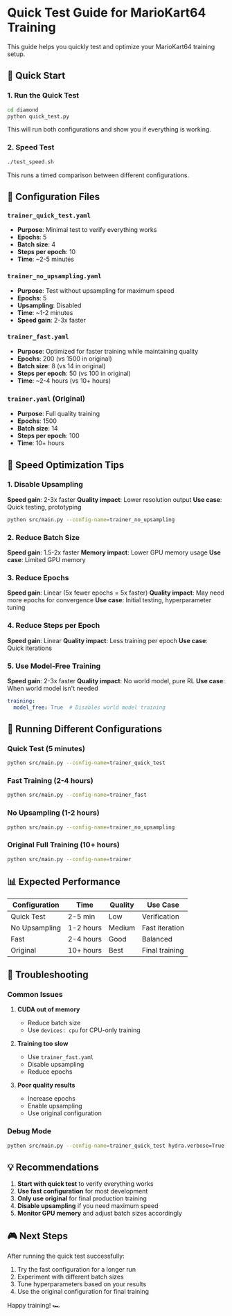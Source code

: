 # Quick Test Guide for MarioKart64 Training

This guide helps you quickly test and optimize your MarioKart64 training setup.

## 🚀 Quick Start

### 1. Run the Quick Test
```bash
cd diamond
python quick_test.py
```

This will run both configurations and show you if everything is working.

### 2. Speed Test
```bash
./test_speed.sh
```

This runs a timed comparison between different configurations.

## 📁 Configuration Files

### `trainer_quick_test.yaml`
- **Purpose**: Minimal test to verify everything works
- **Epochs**: 5
- **Batch size**: 4
- **Steps per epoch**: 10
- **Time**: ~2-5 minutes

### `trainer_no_upsampling.yaml`
- **Purpose**: Test without upsampling for maximum speed
- **Epochs**: 5
- **Upsampling**: Disabled
- **Time**: ~1-2 minutes
- **Speed gain**: 2-3x faster

### `trainer_fast.yaml`
- **Purpose**: Optimized for faster training while maintaining quality
- **Epochs**: 200 (vs 1500 in original)
- **Batch size**: 8 (vs 14 in original)
- **Steps per epoch**: 50 (vs 100 in original)
- **Time**: ~2-4 hours (vs 10+ hours)

### `trainer.yaml` (Original)
- **Purpose**: Full quality training
- **Epochs**: 1500
- **Batch size**: 14
- **Steps per epoch**: 100
- **Time**: 10+ hours

## 🎯 Speed Optimization Tips

### 1. Disable Upsampling
**Speed gain**: 2-3x faster
**Quality impact**: Lower resolution output
**Use case**: Quick testing, prototyping

```bash
python src/main.py --config-name=trainer_no_upsampling
```

### 2. Reduce Batch Size
**Speed gain**: 1.5-2x faster
**Memory impact**: Lower GPU memory usage
**Use case**: Limited GPU memory

### 3. Reduce Epochs
**Speed gain**: Linear (5x fewer epochs = 5x faster)
**Quality impact**: May need more epochs for convergence
**Use case**: Initial testing, hyperparameter tuning

### 4. Reduce Steps per Epoch
**Speed gain**: Linear
**Quality impact**: Less training per epoch
**Use case**: Quick iterations

### 5. Use Model-Free Training
**Speed gain**: 2-3x faster
**Quality impact**: No world model, pure RL
**Use case**: When world model isn't needed

```yaml
training:
  model_free: True  # Disables world model training
```

## 🔧 Running Different Configurations

### Quick Test (5 minutes)
```bash
python src/main.py --config-name=trainer_quick_test
```

### Fast Training (2-4 hours)
```bash
python src/main.py --config-name=trainer_fast
```

### No Upsampling (1-2 hours)
```bash
python src/main.py --config-name=trainer_no_upsampling
```

### Original Full Training (10+ hours)
```bash
python src/main.py --config-name=trainer
```

## 📊 Expected Performance

| Configuration | Time | Quality | Use Case |
|---------------|------|---------|----------|
| Quick Test | 2-5 min | Low | Verification |
| No Upsampling | 1-2 hours | Medium | Fast iteration |
| Fast | 2-4 hours | Good | Balanced |
| Original | 10+ hours | Best | Final training |

## 🐛 Troubleshooting

### Common Issues

1. **CUDA out of memory**
   - Reduce batch size
   - Use `devices: cpu` for CPU-only training

2. **Training too slow**
   - Use `trainer_fast.yaml`
   - Disable upsampling
   - Reduce epochs

3. **Poor quality results**
   - Increase epochs
   - Enable upsampling
   - Use original configuration

### Debug Mode
```bash
python src/main.py --config-name=trainer_quick_test hydra.verbose=True
```

## 💡 Recommendations

1. **Start with quick test** to verify everything works
2. **Use fast configuration** for most development
3. **Only use original** for final production training
4. **Disable upsampling** if you need maximum speed
5. **Monitor GPU memory** and adjust batch sizes accordingly

## 🎮 Next Steps

After running the quick test successfully:

1. Try the fast configuration for a longer run
2. Experiment with different batch sizes
3. Tune hyperparameters based on your results
4. Use the original configuration for final training

Happy training! 🏎️
